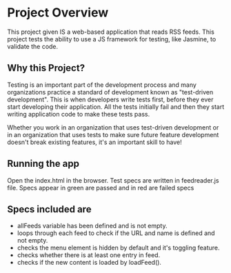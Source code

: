 # Project Overview

This project given IS a web-based application that reads RSS feeds.
This project tests the ability to use a JS framework for testing, like Jasmine, to validate the code.


## Why this Project?

Testing is an important part of the development process and many organizations practice a standard of development known as "test-driven development". This is when developers write tests first, before they ever start developing their application. All the tests initially fail and then they start writing application code to make these tests pass.

Whether you work in an organization that uses test-driven development or in an organization that uses tests to make sure future feature development doesn't break existing features, it's an important skill to have!


## Running the app

Open the index.html in the browser. Test specs are written in feedreader.js file.
Specs appear in green are passed and in red are failed specs


## Specs included are

* allFeeds variable has been defined and  is not empty.
* loops through each feed to check if the URL and name is defined and not   empty.
* checks the menu element is hidden by default and it's toggling feature.
* checks whether there is at least one entry in feed.
* checks if the new content is loaded by loadFeed().



